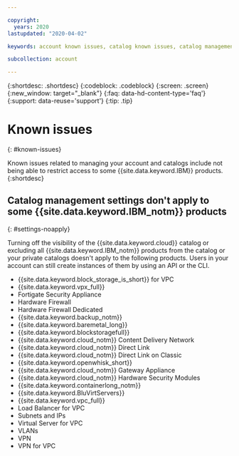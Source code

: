 ```yaml
---

copyright:
  years: 2020
lastupdated: "2020-04-02"

keywords: account known issues, catalog known issues, catalog management, private catalogs, catalogs, IBM Cloud catalog

subcollection: account

---
```


{:shortdesc: .shortdesc}
{:codeblock: .codeblock}
{:screen: .screen}
{:new_window: target="_blank"}
{:faq: data-hd-content-type='faq'}
{:support: data-reuse='support'}
{:tip: .tip}

# Known issues
{: #known-issues}

Known issues related to managing your account and catalogs include not being able to restrict access to some {{site.data.keyword.IBM}} products. 
{:shortdesc}

## Catalog management settings don't apply to some {{site.data.keyword.IBM_notm}} products
{: #settings-noapply}

Turning off the visibility of the {{site.data.keyword.cloud}} catalog or excluding all {{site.data.keyword.IBM_notm}} products from the catalog or your private catalogs doesn't apply to the following products. Users in your account can still create instances of them by using an API or the CLI.

* {{site.data.keyword.block_storage_is_short}} for VPC
* {{site.data.keyword.vpx_full}}
* Fortigate Security Appliance
* Hardware Firewall
* Hardware Firewall Dedicated
* {{site.data.keyword.backup_notm}}
* {{site.data.keyword.baremetal_long}}
* {{site.data.keyword.blockstoragefull}} 
* {{site.data.keyword.cloud_notm}} Content Delivery Network
* {{site.data.keyword.cloud_notm}} Direct Link
* {{site.data.keyword.cloud_notm}} Direct Link on Classic
* {{site.data.keyword.openwhisk_short}}
* {{site.data.keyword.cloud_notm}} Gateway Appliance
* {{site.data.keyword.cloud_notm}} Hardware Security Modules
* {{site.data.keyword.containerlong_notm}}
* {{site.data.keyword.BluVirtServers}}
* {{site.data.keyword.vpc_full}}
* Load Balancer for VPC
* Subnets and IPs
* Virtual Server for VPC
* VLANs
* VPN
* VPN for VPC



